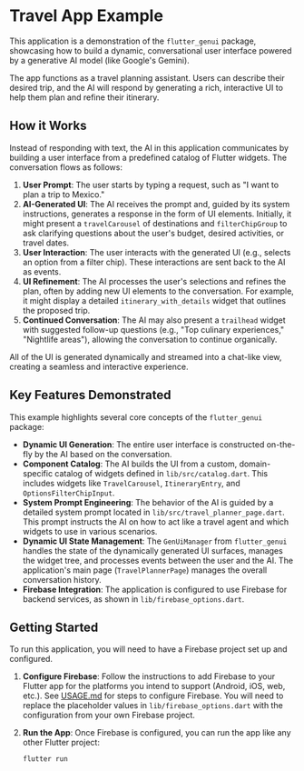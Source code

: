# Travel App Example

This application is a demonstration of the `flutter_genui` package, showcasing how to build a dynamic, conversational user interface powered by a generative AI model (like Google's Gemini).

The app functions as a travel planning assistant. Users can describe their desired trip, and the AI will respond by generating a rich, interactive UI to help them plan and refine their itinerary.

## How it Works

Instead of responding with text, the AI in this application communicates by building a user interface from a predefined catalog of Flutter widgets. The conversation flows as follows:

1. **User Prompt**: The user starts by typing a request, such as "I want to plan a trip to Mexico."
2. **AI-Generated UI**: The AI receives the prompt and, guided by its system instructions, generates a response in the form of UI elements. Initially, it might present a `travelCarousel` of destinations and `filterChipGroup` to ask clarifying questions about the user's budget, desired activities, or travel dates.
3. **User Interaction**: The user interacts with the generated UI (e.g., selects an option from a filter chip). These interactions are sent back to the AI as events.
4. **UI Refinement**: The AI processes the user's selections and refines the plan, often by adding new UI elements to the conversation. For example, it might display a detailed `itinerary_with_details` widget that outlines the proposed trip.
5. **Continued Conversation**: The AI may also present a `trailhead` widget with suggested follow-up questions (e.g., "Top culinary experiences," "Nightlife areas"), allowing the conversation to continue organically.

All of the UI is generated dynamically and streamed into a chat-like view, creating a seamless and interactive experience.

## Key Features Demonstrated

This example highlights several core concepts of the `flutter_genui` package:

- **Dynamic UI Generation**: The entire user interface is constructed on-the-fly by the AI based on the conversation.
- **Component Catalog**: The AI builds the UI from a custom, domain-specific catalog of widgets defined in `lib/src/catalog.dart`. This includes widgets like `TravelCarousel`, `ItineraryEntry`, and `OptionsFilterChipInput`.
- **System Prompt Engineering**: The behavior of the AI is guided by a detailed system prompt located in `lib/src/travel_planner_page.dart`. This prompt instructs the AI on how to act like a travel agent and which widgets to use in various scenarios.
- **Dynamic UI State Management**: The `GenUiManager` from `flutter_genui` handles the state of the dynamically generated UI surfaces, manages the widget tree, and processes events between the user and the AI. The application's main page (`TravelPlannerPage`) manages the overall conversation history.
- **Firebase Integration**: The application is configured to use Firebase for backend services, as shown in `lib/firebase_options.dart`.

## Getting Started

To run this application, you will need to have a Firebase project set up and configured.

1. **Configure Firebase**: Follow the instructions to add Firebase to your
   Flutter app for the platforms you intend to support (Android, iOS, web,
   etc.). See [USAGE.md](../../packages/flutter_genui/USAGE.md) for steps to
   configure Firebase. You will need to replace the placeholder values in
   `lib/firebase_options.dart` with the configuration from your own Firebase
   project.
2. **Run the App**: Once Firebase is configured, you can run the app like any other Flutter project:

   ```bash
   flutter run
   ```
